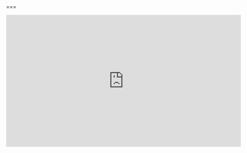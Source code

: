 
===

<iframe width="640" height="360" src="https://youtu.be/hfkt6oaBZmM" frameborder="0" gesture="media" allowfullscreen=""></iframe>
